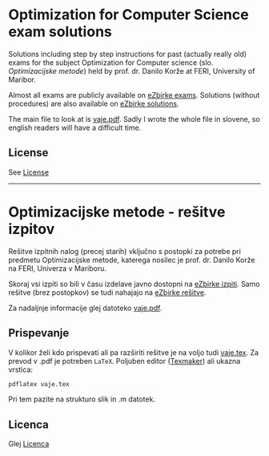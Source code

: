 # Optimization for Computer Science exam solutions

Solutions including step by step instructions for past (actually really old) exams for the subject Optimization for Computer science (slo. _Optimizacijske metode_) held by prof. dr. Danilo Korže at FERI, University of Maribor.

Almost all exams are publicly available on [eZbirke exams](https://lspo.feri.um.si/eZbirke/KORZE-Zbirka_izpitnih_nalog_iz_operacijskih_problemov.pdf). Solutions (without procedures) are also available on [eZbirke solutions](https://lspo.feri.um.si/eZbirke/rezultati_zbranih_nalog.pdf).

The main file to look at is [vaje.pdf](vaje.pdf). Sadly I wrote the whole file in slovene, so english readers will have a difficult time.

## License 

See [License](License.md)

---

# Optimizacijske metode - rešitve izpitov

Rešitve izpitnih nalog (precej starih) vključno s postopki za potrebe pri predmetu Optimizacijske metode, katerega nosilec je prof. dr. Danilo Korže na FERI, Univerza v Mariboru.

Skoraj vsi izpiti so bili v času izdelave javno dostopni na [eZbirke izpiti](https://lspo.feri.um.si/eZbirke/KORZE-Zbirka_izpitnih_nalog_iz_operacijskih_problemov.pdf). Samo rešitve (brez postopkov) se tudi nahajajo na [eZbirke rešitve](https://lspo.feri.um.si/eZbirke/rezultati_zbranih_nalog.pdf).

Za nadaljnje informacije glej datoteko [vaje.pdf](vaje.pdf).

## Prispevanje

V kolikor želi kdo prispevati ali pa razširiti rešitve je na voljo tudi [vaje.tex](vaje.tex). Za prevod v .pdf je potreben `LaTeX`. Poljuben editor ([Texmaker](https://www.xm1math.net/texmaker/)) ali ukazna vrstica:
```zsh
pdflatex vaje.tex
```
Pri tem pazite na strukturo slik in .m datotek.

## Licenca 

Glej [Licenca](License.md)
